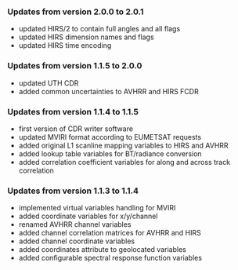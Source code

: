 ### Updates from version 2.0.0 to 2.0.1

- updated HIRS/2 to contain full angles and all flags
- updated HIRS dimension names and flags 
- updated HIRS time encoding

### Updates from version 1.1.5 to 2.0.0

- updated UTH CDR 
- added common uncertainties to AVHRR and HIRS FCDR

### Updates from version 1.1.4 to 1.1.5

- first version of CDR writer software
- updated MVIRI format according to EUMETSAT requests
- added original L1 scanline mapping variables to HIRS and AVHRR
- added lookup table variables for BT/radiance conversion
- added correlation coefficient variables for along and across track correlation

### Updates from version 1.1.3 to 1.1.4

- implemented virtual variables handling for MVIRI
- added coordinate variables for x/y/channel
- renamed AVHRR channel variables
- added channel correlation matrices for AVHRR and HIRS
- added channel coordinate variables
- added coordinates attribute to geolocated variables
- added configurable spectral response function variables